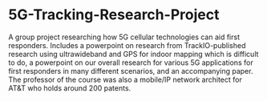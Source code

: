 # 5G-Tracking-Research-Project

A group project researching how 5G cellular technologies can aid first responders. Includes a powerpoint on research from TrackIO-published research using ultrawideband and GPS for indoor mapping which is difficult to do, a powerpoint on our overall research for various 5G applications for first responders in many different scenarios, and an accompanying paper. The professor of the course was also a mobile/IP network architect for AT&T who holds around 200 patents.
